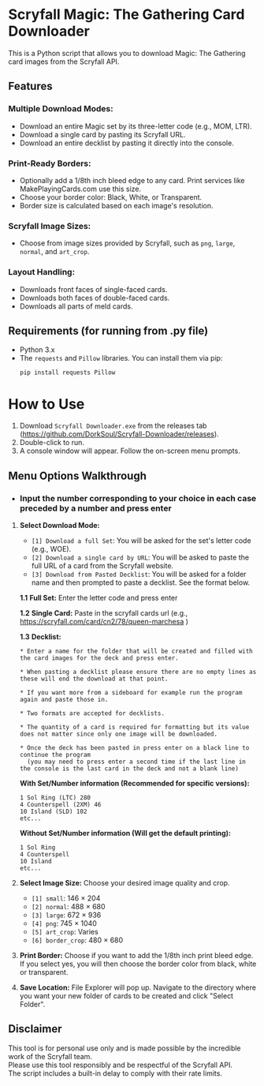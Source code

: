 # Scryfall Magic: The Gathering Card Downloader

This is a Python script that allows you to download Magic: The Gathering card images from the Scryfall API.

## Features

### Multiple Download Modes:
* Download an entire Magic set by its three-letter code (e.g., MOM, LTR).
* Download a single card by pasting its Scryfall URL.
* Download an entire decklist by pasting it directly into the console.

### Print-Ready Borders:
* Optionally add a 1/8th inch bleed edge to any card. Print services like MakePlayingCards.com use this size.
* Choose your border color: Black, White, or Transparent.
* Border size is calculated based on each image's resolution.

### Scryfall Image Sizes:
* Choose from image sizes provided by Scryfall, such as `png`, `large`, `normal`, and `art_crop`.

### Layout Handling:
* Downloads front faces of single-faced cards.
* Downloads both faces of double-faced cards.
* Downloads all parts of meld cards.

## Requirements (for running from .py file)
* Python 3.x
* The `requests` and `Pillow` libraries. You can install them via pip:
    ```
    pip install requests Pillow
    ```

# How to Use

1.  Download `Scryfall Downloader.exe` from the releases tab (https://github.com/DorkSoul/Scryfall-Downloader/releases).
2.  Double-click to run.
3.  A console window will appear. Follow the on-screen menu prompts.

## Menu Options Walkthrough

- ### Input the number corresponding to your choice in each case preceded by a number and press enter ###

1.  **Select Download Mode:**
    * `[1] Download a full Set`: You will be asked for the set's letter code (e.g., WOE).
    * `[2] Download a single card by URL`: You will be asked to paste the full URL of a card from the Scryfall website.
    * `[3] Download from Pasted Decklist`: You will be asked for a folder name and then prompted to paste a decklist. See the format below.

    **1.1**  **Full Set:** Enter the letter code and press enter

    **1.2**  **Single Card:** Paste in the scryfall cards url (e.g., https://scryfall.com/card/cn2/78/queen-marchesa )

    **1.3**  **Decklist:** 
    
        * Enter a name for the folder that will be created and filled with the card images for the deck and press enter.

        * When pasting a decklist please ensure there are no empty lines as these will end the download at that point. 

        * If you want more from a sideboard for example run the program again and paste those in.

        * Two formats are accepted for decklists. 
        
        * The quantity of a card is required for formatting but its value does not matter since only one image will be downloaded.

        * Once the deck has been pasted in press enter on a black line to continue the program   
          (you may need to press enter a second time if the last line in the console is the last card in the deck and not a blank line)

    **With Set/Number information (Recommended for specific versions):**
    ```
    1 Sol Ring (LTC) 280
    4 Counterspell (2XM) 46
    10 Island (SLD) 102
    etc...
    ```

    **Without Set/Number information (Will get the default printing):**
    ```
    1 Sol Ring
    4 Counterspell
    10 Island
    etc...
    ```

2.  **Select Image Size:** Choose your desired image quality and crop.
    * `[1] small`: 146 × 204
    * `[2] normal`: 488 × 680
    * `[3] large`: 672 × 936
    * `[4] png`: 745 × 1040
    * `[5] art_crop`: Varies
    * `[6] border_crop`: 480 × 680
3.  **Print Border:** Choose if you want to add the 1/8th inch print bleed edge. If you select yes, you will then choose the border color from black, white or transparent.
4.  **Save Location:** File Explorer will pop up. Navigate to the directory where you want your new folder of cards to be created and click "Select Folder".

## Disclaimer

This tool is for personal use only and is made possible by the incredible work of the Scryfall team.  
Please use this tool responsibly and be respectful of the Scryfall API.  
The script includes a built-in delay to comply with their rate limits.  